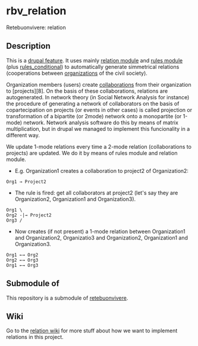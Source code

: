 rbv_relation
============

Retebuonvivere: relation

Description
-----------
This is a [drupal feature][2]. It uses mainly [relation module][3] and [rules module][4] (plus [rules_conditional][5]) to automatically generate simmetrical relations (cooperations between [organizations][6] of the civil society).

Organization members (users) create [collaborations][7] from their organization to [projects][8]. On the basis of these collaborations, relations are autogenerated. In network theory (in Social Network Analysis for instance) the procedure of generating a network of collaborators on the basis of copartecipation on projects (or events in other cases) is called projection or transformation of a bipartite (or 2mode) network onto a monopartite (or 1-mode) network. Network analysis software do this by means of matrix multiplication, but in drupal we managed to implement this funcionality in a different way. 

We update 1-mode relations every time a 2-mode relation (collaborations to projects) are updated. We do it by means of rules module and relation module. 

* E.g. Organization1 creates a collaboration to project2 of Organization2: 

```
Org1 → Project2
```

* The rule is fired: get all collaborators at project2 (let's say they are Organization2, Organization1 and Organization3). 

```
Org1 \
Org2 -|→ Project2
Org3 /
```

* Now creates (if not present) a 1-mode relation between Organization1 and Organization2, Organizatio3 and Organization2, Organization1 and Organization3.

```
Org1 ←→ Org2
Org2 ←→ Org3
Org1 ←→ Org3
```

Submodule of
------------
This repository is a submodule of [retebuonvivere][0].

Wiki
----
Go to the [relation wiki][1] for more stuff about how we want to implement relations in this project.

[0]: https://github.com/fonzy85vr/retebuonvivere.
[1]: https://github.com/miromarchi/rbv_relation/wiki
[2]: https://drupal.org/project/features
[3]: https://drupal.org/project/relation
[4]: https://drupal.org/project/rules
[5]: https://drupal.org/project/rules_conditional
[6]: https://github.com/miromarchi/rbv_org
[7]: https://github.com/miromarchi/rbv_relpro
[7]: https://github.com/miromarchi/rbv_project
